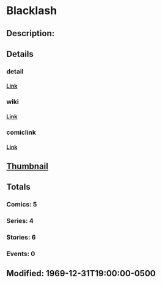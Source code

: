 # Blacklash
## Description: 
## Details
### detail
#### [Link](http://marvel.com/characters/290/blacklash?utm_campaign=apiRef&utm_source=225578a89fc76f3d20fbffda5d17a88d)
### wiki
#### [Link](http://marvel.com/universe/Blacklash_(unrevealed)?utm_campaign=apiRef&utm_source=225578a89fc76f3d20fbffda5d17a88d)
### comiclink
#### [Link](http://marvel.com/comics/characters/1010881/blacklash?utm_campaign=apiRef&utm_source=225578a89fc76f3d20fbffda5d17a88d)
## [Thumbnail](http://i.annihil.us/u/prod/marvel/i/mg/b/40/image_not_available.jpg)
## Totals
### Comics: 5
### Series: 4
### Stories: 6
### Events: 0
## Modified: 1969-12-31T19:00:00-0500
